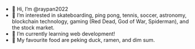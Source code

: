 - 👋 Hi, I’m @raypan2022
- 👀 I’m interested in skateboarding, ping pong, tennis, soccer, astronomy, blockchain technology, gaming (Red Dead, God of War, Spiderman), and the stock market.
- 🌱 I’m currently learning web development!
- 🍔 My favourite food are peking duck, ramen, and dim sum.

<!---
raypan2022/raypan2022 is a ✨ special ✨ repository because its `README.md` (this file) appears on your GitHub profile.
You can click the Preview link to take a look at your changes.
--->
